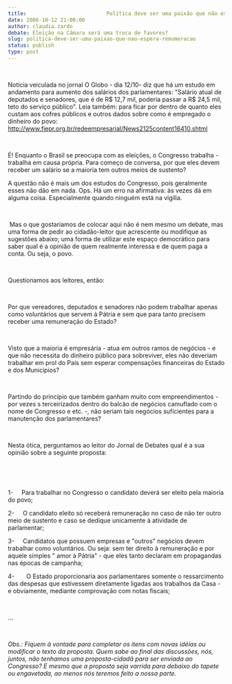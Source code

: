 ```yaml
---
title:                          Política deve ser uma paixão que não espera remumeração?
date: 2006-10-12 21:00:00
author: claudia.zardo
debate: Eleição na Câmara será uma troca de favores?
slug: politica-deve-ser-uma-paixao-que-nao-espera-remumeracao
status: publish 
type: post
---
```


                         


Notícia veiculada no jornal O Globo - dia 12/10- diz que há um estudo em andamento para aumento dos salários dos parlamentares: "Salário atual de deputados e senadores, que é de R$ 12,7 mil, poderia passar a R$ 24,5 mil, teto do serviço público". Leia também: para ficar por dentro de quanto eles custam aos cofres públicos e outros dados sobre como é empregado o dinheiro do povo: <http://www.fiepr.org.br/redeempresarial/News2125content16410.shtml> 


 


É! Enquanto o Brasil se preocupa com as eleições, o Congresso trabalha - trabalha em causa própria. Para começo de conversa, por que eles devem receber um salário se a maioria tem outros meios de sustento? 
 



A questão não é mais um dos estudos do Congresso, pois geralmente esses não dão em nada. Ops. Há um erro na afirmativa: às vezes dá em alguma coisa. Especialmente quando ninguém está na vigília. 
 




 



 Mas o que gostaríamos de colocar aqui não é nem mesmo um debate, mas uma forma de pedir ao cidadão-leitor que acrescente ou modifique as sugestões abaixo; uma forma de utilizar este espaço democrático para saber qual é a opinião de quem realmente interessa e de quem paga a conta. Ou seja, o povo. 
 




 



Questionamos aos leitores, então: 
 




 



Por que vereadores, deputados e senadores não podem trabalhar apenas como voluntários que servem à Pátria e sem que para tanto precisem receber uma remuneração do Estado? 
 




 



Visto que a maioria é empresária - atua em outros ramos de negócios - e que não necessita do dinheiro público para sobreviver, eles não deveriam trabalhar em prol do País sem esperar compensações financeiras do Estado e dos Municípios? 
 




 



Partindo do princípio que também ganham muito com empreendimentos - por vezes s terceirizados dentro do balcão de negócios camuflado com o nome de Congresso e etc. -, não seriam tais negócios suficientes para a manutenção dos parlamentares? 
 




 



Nesta ótica, perguntamos ao leitor do Jornal de Debates qual é a sua opinião sobre a seguinte proposta: 
 




 




 



1-     Para trabalhar no Congresso o candidato deverá ser eleito pela maioria do povo; 
 



2-     O candidato eleito só receberá remuneração no caso de não ter outro meio de sustento e caso se dedique unicamente à atividade de parlamentar; 
 



3-     Candidatos que possuem empresas e "outros" negócios devem trabalhar como voluntários. Ou seja: sem ter direito à remuneração e por aquele simples " amor à Pátria" - que eles tanto declaram em propagandas nas épocas de campanha; 
 



4-       O Estado proporcionaria aos parlamentares somente o ressarcimento das despesas que estivessem diretamente ligadas aos trabalhos da Casa - e obviamente, mediante comprovação com notas fiscais;   

 



... 
 




 



*Obs.: Fiquem à vontade para completar os itens com novas idéias ou modificar o texto da proposta. Quem sabe ao final das discussões, nós, juntos, não tenhamos uma proposta-cidadã para ser enviada ao Congresso? E mesmo que a proposta seja varrida para debaixo do tapete ou engavetada, ao menos nós teremos feito a nossa parte.*















































